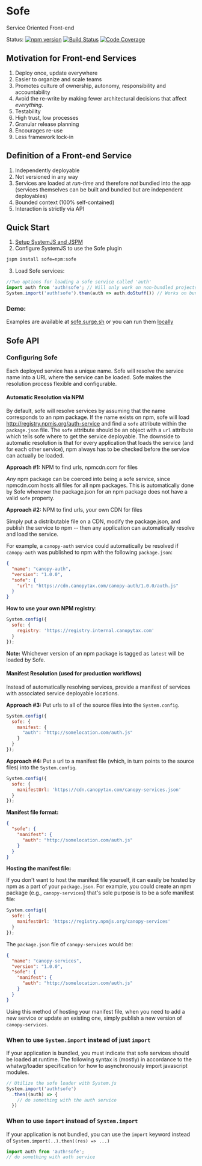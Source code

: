 # Sofe
Service Oriented Front-end

Status: 
[![npm version](https://img.shields.io/npm/v/sofe.svg?style=flat-square)](https://www.npmjs.org/package/sofe)
[![Build Status](https://img.shields.io/travis/CanopyTax/sofe.svg?style=flat-square)](https://travis-ci.org/CanopyTax/sofe)
[![Code Coverage](https://img.shields.io/codecov/c/github/CanopyTax/sofe.svg?style=flat-square)](https://codecov.io/github/CanopyTax/sofe)

## Motivation for Front-end Services
1. Deploy once, update everywhere
1. Easier to organize and scale teams
1. Promotes culture of ownership, autonomy, responsibility and accountability
1. Avoid the re-write by making fewer architectural decisions that affect *everything*.
1. Testability
1. High trust, low processes
1. Granular release planning
1. Encourages re-use
1. Less framework lock-in

## Definition of a Front-end Service
1. Independently deployable
1. Not versioned in any way
1. Services are loaded at *run-time* and therefore *not* bundled into the app (services themselves can be built and bundled but are independent deployables)
1. Bounded context (100% self-contained)
1. Interaction is strictly via API

## Quick Start
1. [Setup SystemJS and JSPM](http://jspm.io/docs/getting-started.html)
2. Configure SystemJS to use the Sofe plugin

  ```bash
  jspm install sofe=npm:sofe
  ```
3. Load Sofe services:
```javascript
//Two options for loading a sofe service called 'auth'
import auth from 'auth!sofe'; // Will only work on non-bundled projects
System.import('auth!sofe').then(auth => auth.doStuff()) // Works on bundled and non-bundled projects
```
### Demo:
Examples are available at [sofe.surge.sh](http://sofe.surge.sh) or you can run them [locally](examples/examples.md)

## Sofe API

### Configuring Sofe
Each deployed service has a unique name. Sofe will resolve the service name into a URL where the service can be loaded.
Sofe makes the resolution process flexible and configurable.

#### Automatic Resolution via NPM
By default, sofe will resolve services by assuming that the name corresponds to an npm package. If the name exists on npm,
sofe will load http://registry.npmjs.org/auth-service and find a `sofe` attribute within the `package.json` file.
The `sofe` attribute should be an object with a `url` attribute which tells sofe where to get the service deployable. The downside to automatic resolution is that for every application that loads the service (and for each other service), npm always has to be checked before the service can actually be loaded.

**Approach #1:** NPM to find urls, npmcdn.com for files

*Any* npm package can be coerced into being a sofe service, since npmcdn.com hosts all files for all npm packages. This is automatically done by Sofe whenever the package.json for an npm package does not have a valid `sofe` property.

**Approach #2:** NPM to find urls, your own CDN for files

Simply put a distributable file on a CDN, modify the package.json, and publish the service to npm -- then any application can automatically resolve and load the service.

For example, a `canopy-auth` service could automatically be resolved if `canopy-auth` was published to npm with the following
`package.json`:
```json
{
  "name": "canopy-auth",
  "version": "1.0.0",
  "sofe": {
    "url": "https://cdn.canopytax.com/canopy-auth/1.0.0/auth.js"
  }
}
```

**How to use your own NPM registry**:
```javascript
System.config({
  sofe: {
    registry: 'https://registry.internal.canopytax.com'
  }
});
```

**Note:** Whichever version of an npm package is tagged as `latest` will be loaded by Sofe.

#### Manifest Resolution (used for production workflows)
Instead of automatically resolving services, provide a manifest of services with associated service deployable locations.

**Approach #3:** Put urls to all of the source files into the `System.config`.
```javascript
System.config({
  sofe: {
    manifest: {
      "auth": "http://somelocation.com/auth.js"
    }
  }
});
```

**Approach #4:** Put a url to a manifest file (which, in turn points to the source files) into the `System.config`.
```javascript
System.config({
  sofe: {
    manifestUrl: 'https://cdn.canopytax.com/canopy-services.json'
  }
});
```

**Manifest file format:**
```json
{
  "sofe": {
    "manifest": {
      "auth": "http://somelocation.com/auth.js"
    }
  }
}
```

**Hosting the manifest file:**

If you don't want to host the manifest file yourself, it can easily be hosted by npm as a part of your `package.json`. For example, you could create an npm package (e.g., `canopy-services`) that's sole purpose is to be a sofe manifest file:

```javascript
System.config({
  sofe: {
    manifestUrl: 'https://registry.npmjs.org/canopy-services'
  }
});
```

The `package.json` file of `canopy-services` would be:
```json
{
  "name": "canopy-services",
  "version": "1.0.0",
  "sofe": {
    "manifest": {
      "auth": "http://somelocation.com/auth.js"
    }
  }
}
```

Using this method of hosting your manifest file, when you need to add a new service or update an existing one, simply publish a new version of `canopy-services`.

### When to use `System.import` instead of just `import`
If your application is bundled, you must indicate that sofe services should be loaded at runtime. The following syntax is (mostly) in accordance to the whatwg/loader specification for how to asynchronously import javascript modules.
```javascript
// Utilize the sofe loader with System.js
System.import('auth!sofe')
  .then((auth) => {
    // do something with the auth service
  })
```

### When to use `import` instead of `System.import`
If your application is not bundled, you can use the `import` keyword instead of `System.import(..).then((res) => ...)`
```javascript
import auth from 'auth!sofe';
// do something with auth service
```
